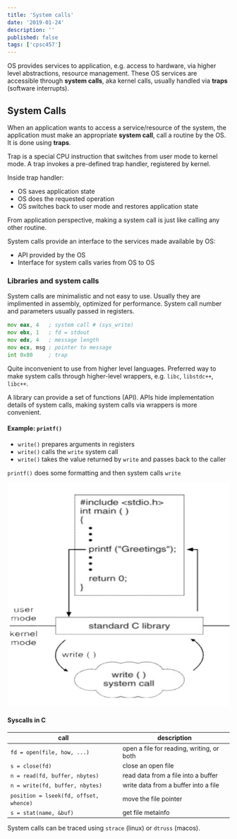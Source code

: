 ```yaml
---
title: 'System calls'
date: '2019-01-24'
description: ''
published: false
tags: ['cpsc457']
---
```


OS provides services to application, e.g. access to hardware, via higher level abstractions, resource management. These OS services are accessible through **system calls**, aka kernel calls, usually handled via **traps** (software interrupts).

## System Calls

When an application wants to access a service/resource of the system, the application must make an appropriate **system call**, call a routine by the OS. It is done using **traps**.

Trap is a special CPU instruction that switches from user mode to kernel mode. A trap invokes a pre-defined trap handler, registered by kernel.

Inside trap handler:

- OS saves application state
- OS does the requested operation
- OS switches back to user mode and restores application state

From application perspective, making a system call is just like calling any other routine.

System calls provide an interface to the services made available by OS:

- API provided by the OS
- Interface for system calls varies from OS to OS

### Libraries and system calls

System calls are minimalistic and not easy to use. Usually they are implimented in assembly, optimized for performance. System call number and parameters usually passed in registers.

```asm
mov eax, 4   ; system call # (sys_write)
mov ebx, 1   ; fd = stdout
mov edx, 4   ; message length
mov ecx, msg ; pointer to message
int 0x80     ; trap
```

Quite inconvenient to use from higher level languages. Preferred way to make system calls through higher-level wrappers, e.g. `libc`, `libstdc++`, `libc++`.

A library can provide a set of functions (API). APIs hide implementation details of system calls, making system calls via wrappers is more convenient.

#### Example: `printf()`

- `write()` prepares arguments in registers
- `write()` calls the `write` system call
- `write()` takes the value returned by `write` and passes back to the caller

`printf()` does some formatting and then system calls `write`

![`printf()`](lec4-printf.png)

#### Syscalls in C

| call                                   | description                               |
|----------------------------------------|-------------------------------------------|
| `fd = open(file, how, ...)`            | open a file for reading, writing, or both |
| `s = close(fd)`                        | close an open file                        |
| `n = read(fd, buffer, nbytes)`         | read data from a file into a buffer       |
| `n = write(fd, buffer, nbytes)`        | write data from a buffer into a file      |
| `position = lseek(fd, offset, whence)` | move the file pointer                     |
| `s = stat(name, &buf)`                 | get file metainfo                         |

System calls can be traced using `strace` (linux) or `dtruss` (macos).

<!-- why open a file and then read it? -->
<!--- open is more expensive, read reuses whatever open has done.-->
<!--- convenience. Always read from the beginning of the file-->
